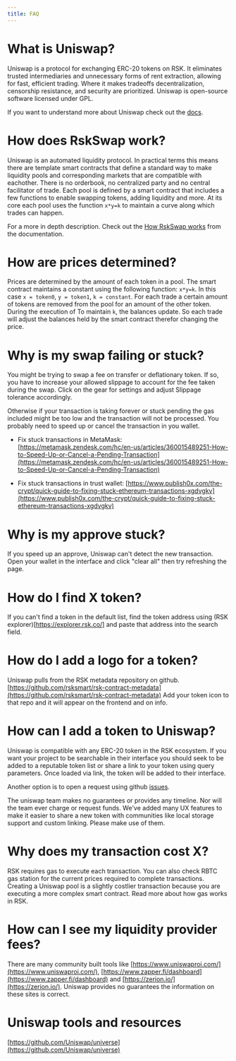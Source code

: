 ```yaml
---
title: FAQ
---
```


<!-- <Info>Didn't find an answer? Join the <a href="https://discord.gg/XErMcTq">community Discord</a> to get support</Info> -->

# What is Uniswap?

Uniswap is a protocol for exchanging ERC-20 tokens on RSK. It eliminates trusted intermediaries and unnecessary forms of rent extraction, allowing for fast, efficient trading. Where it makes tradeoffs decentralization, censorship resistance, and security are prioritized. Uniswap is open-source software licensed under GPL.

If you want to understand more about Uniswap check out the [docs](/docs/v2/).

# How does RskSwap work?

Uniswap is an automated liquidity protocol. In practical terms this means there are template smart contracts that define a standard way to make liquidity pools and corresponding markets that are compatible with eachother. There is no orderbook, no centralized party and no central facilitator of trade. Each pool is defined by a smart contract that includes a few functions to enable swapping tokens, adding liquidity and more. At its core each pool uses the function `x*y=k` to maintain a curve along which trades can happen.

For a more in depth description. Check out the [How RskSwap works](/docs/v2/protocol-overview/how-rskswap-works/) from the documentation.

# How are prices determined?

Prices are determined by the amount of each token in a pool. The smart contract maintains a constant using the following function: `x*y=k`. In this case `x = token0`, `y = token1`, `k = constant`. For each trade a certain amount of tokens are removed from the pool for an amount of the other token. During the execution of To maintain `k`, the balances update. So each trade will adjust the balances held by the smart contract therefor changing the price.

# Why is my swap failing or stuck?

You might be trying to swap a fee on transfer or deflationary token. If so, you have to increase your allowed slippage to account for the fee taken during the swap. Click on the gear for settings and adjust Slippage tolerance accordingly.

Otherwise if your transaction is taking forever or stuck pending the gas included might be too low and the transaction will not be processed. You probably need to speed up or cancel the transaction in you wallet.

- Fix stuck transactions in MetaMask: [https://metamask.zendesk.com/hc/en-us/articles/360015489251-How-to-Speed-Up-or-Cancel-a-Pending-Transaction](https://metamask.zendesk.com/hc/en-us/articles/360015489251-How-to-Speed-Up-or-Cancel-a-Pending-Transaction)

- Fix stuck transactions in trust wallet: [https://www.publish0x.com/the-crypt/quick-guide-to-fixing-stuck-ethereum-transactions-xgdvgkv](https://www.publish0x.com/the-crypt/quick-guide-to-fixing-stuck-ethereum-transactions-xgdvgkv)

# Why is my approve stuck?

If you speed up an approve, Uniswap can't detect the new transaction. Open your wallet in the interface and click "clear all" then try refreshing the page.

# How do I find X token?

If you can't find a token in the default list, find the token address using (RSK explorer)[https://explorer.rsk.co/] and paste that address into the search field.

# How do I add a logo for a token?

Uniswap pulls from the RSK metadata repository on github. [https://github.com/rsksmart/rsk-contract-metadata](https://github.com/rsksmart/rsk-contract-metadata) Add your token icon to that repo and it will appear on the frontend and on info.

# How can I add a token to Uniswap?

Uniswap is compatible with any ERC-20 token in the RSK ecosystem. If you want your project to be searchable in their interface you should seek to be added to a reputable token list or share a link to your token using query parameters. Once loaded via link, the token will be added to their interface.

Another option is to open a request using github [issues](https://github.com/Think-and-Dev/uniswap-frontend-rsk/issues/new?assignees=&labels=token+request&template=token-request.md&title=).

The uniswap team makes no guarantees or provides any timeline. Nor will the team ever charge or request funds. We've added many UX features to make it easier to share a new token with communities like local storage support and custom linking. Please make use of them.

# Why does my transaction cost X?

RSK requires gas to execute each transaction. You can also check RBTC gas station for the current prices required to complete transactions. Creating a Uniswap pool is a slightly costlier transaction because you are executing a more complex smart contract. Read more about how gas works in RSK.

# How can I see my liquidity provider fees?

There are many community built tools like [https://www.uniswaproi.com/](https://www.uniswaproi.com/), [https://www.zapper.fi/dashboard](https://www.zapper.fi/dashboard) and [https://zerion.io/](https://zerion.io/). Uniswap provides no guarantees the information on these sites is correct.

# Uniswap tools and resources

[https://github.com/Uniswap/universe](https://github.com/Uniswap/universe)
